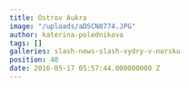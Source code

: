 ```yaml
---
title: Ostrov Aukra
image: "/uploads/aDSCN0774.JPG"
author: katerina-polednikova
tags: []
galleries: slash-news-slash-vydry-v-norsku
position: 40
date: 2016-05-17 05:57:44.000000000 Z
---
```

